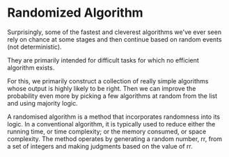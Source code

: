 # Randomized Algorithm

Surprisingly, some of the fastest and cleverest algorithms we've ever seen rely on chance at some stages and then continue based on random events (not deterministic).

They are primarily intended for difficult tasks for which no efficient algorithm exists.

For this, we primarily construct a collection of really simple algorithms whose output is highly likely to be right. Then we can improve the probability even more by picking a few algorithms at random from the list and using majority logic.

A randomised algorithm is a method that incorporates randomness into its logic. In a conventional algorithm, it is typically used to reduce either the running time, or time complexity; or the memory consumed, or space complexity. The method operates by generating a random number, rr, from a set of integers and making judgments based on the value of rr.

 
